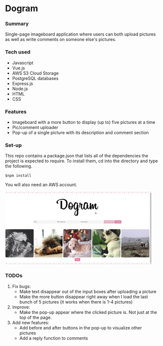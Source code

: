 # Dogram

### Summary
Single-page imageboard application where users can both upload pictures as well as write comments on someone else's pictures.

### Tech used
  - Javascript
  - Vue.js
  - AWS S3 Cloud Storage
  - PostgreSQL databases
  - Express.js
  - Node.js
  - HTML
  - CSS

### Features
  - Imageboard with a more button to display (up to) five pictures at a time
  - Pic/comment uploader
  - Pop-up of a single picture with its description and comment section

### Set-up
This repo contains a package.json that lists all of the dependencies the project is expected to require. To install them, cd into the directory and type the following.

    $npm install

You will also need an AWS account.

![](board_demo.gif)

### TODOs
1. Fix bugs:
    - Make text disappear out of the input boxes after uploading a picture
    - Make the more button disappear right away when I load the last bunch of 5 pictures (it works when there is 1-4 pictures)
2. Improve:
    - Make the pop-up appear where the clicked picture is. Not just at the top of the page.
2. Add new features:
    - Add before and after buttons in the pop-up to visualize other pictures
    - Add a reply function to comments
